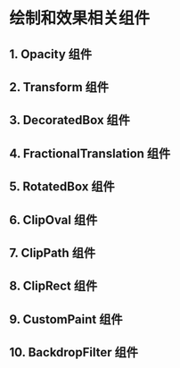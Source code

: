 # 绘制和效果相关组件

## 1. Opacity 组件

## 2. Transform 组件

## 3. DecoratedBox 组件

## 4. FractionalTranslation 组件

## 5. RotatedBox 组件

## 6. ClipOval 组件

## 7. ClipPath 组件

## 8. ClipRect 组件

## 9. CustomPaint 组件

## 10. BackdropFilter 组件

